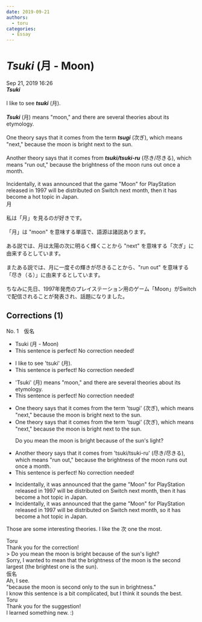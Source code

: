```yaml
---
date: 2019-09-21
authors:
  - toru
categories:
  - Essay
---
```


<h1 id="subject_show"><strong><em>Tsuki</strong></em> (月 - Moon)</h1>
<div class="date">Sep 21, 2019 16:26</div>
<div id="post"><div id="body_show_ori">
<strong><em>Tsuki</strong></em><br/><br/>I like to see <strong><em>tsuki</em></strong> (月).<br/><br/><strong><em>Tsuki</em></strong> (月) means "moon," and there are several theories about its etymology.<br/><br/>One theory says that it comes from the term <strong><em>tsugi</em></strong> (次ぎ), which means "next," because the moon is bright next to the sun.<br/><br/>Another theory says that it comes from <strong><em>tsuki/tsuki-ru</em></strong> (尽き/尽きる), which means "run out," because the brightness of the moon runs out once a month.<br/><br/>Incidentally, it was announced that the game "Moon" for PlayStation released in 1997 will be distributed on Switch next month, then it has become a hot topic in Japan.
</div></div>

<!-- more -->

<div id="post_ja"><div id="body_show_mo">
月<br/><br/>私は「月」を見るのが好きです。<br/><br/>「月」は "moon" を意味する単語で、語源は諸説あります。<br/><br/>ある説では、月は太陽の次に明るく輝くことから "next" を意味する「次ぎ」に由来するとしています。<br/><br/>またある説では、月に一度その輝きが尽きることから、"run out" を意味する「尽き（る）」に由来するとしています。<br/><br/>ちなみに先日、1997年発売のプレイステーション用のゲーム「Moon」がSwitchで配信されることが発表され、話題になりました。
</div></div>

## Corrections (1)
<div id="block"><div class="first_name"> No. 1　<span class="just_name">仮名</span></div><div id="block2">
<ul class="correction_field">
<li class="incorrect">Tsuki (月 - Moon)</li>
<li class="corrected perfect">This sentence is perfect! No correction needed!</li>
</ul>
<ul class="correction_field">
<li class="incorrect">I like to see 'tsuki' (月).</li>
<li class="corrected perfect">This sentence is perfect! No correction needed!</li>
</ul>
<ul class="correction_field">
<li class="incorrect">'Tsuki' (月) means "moon," and there are several theories about its etymology.</li>
<li class="corrected perfect">This sentence is perfect! No correction needed!</li>
</ul>
<ul class="correction_field">
<li class="incorrect">One theory says that it comes from the term 'tsugi' (次ぎ), which means "next," because the moon is bright next to the sun.</li>
<li class="corrected correct">
One theory says that it comes from the term 'tsugi' (次ぎ), which means "next," because the moon is <span class="f_gray">bright next</span> to the sun.
<p class="correction_comment">Do you mean the moon is bright because of the sun's light?</p>
</li>
</ul>
<ul class="correction_field">
<li class="incorrect">Another theory says that it comes from 'tsuki/tsuki-ru' (尽き/尽きる), which means "run out," because the brightness of the moon runs out once a month.</li>
<li class="corrected perfect">This sentence is perfect! No correction needed!</li>
</ul>
<ul class="correction_field">
<li class="incorrect">Incidentally, it was announced that the game "Moon" for PlayStation released in 1997 will be distributed on Switch next month, then it has become a hot topic in Japan.</li>
<li class="corrected correct">
Incidentally, it was announced that the game "Moon" for PlayStation released in 1997 will be distributed on Switch next month, <span class="f_blue">so</span> it has become a hot topic in Japan.
</li>
</ul>
<p class="comment_small">
 Those are some interesting theories. I like the 次 one the most.
</p>

</div><div class="name"><span class="just_name">Toru</span><br>
Thank you for the correction!<br/>&gt; Do you mean the moon is bright because of the sun's light?<br/>Sorry, I wanted to mean that the brightness of the moon is the second largest (the brightest one is the sun).
</div>
<div class="name"><span class="just_name">仮名</span><br>
Ah, I see.<br/>"because the moon is second only to the sun in brightness."<br/>I know this sentence is a bit complicated, but I think it sounds the best.
</div>
<div class="name"><span class="just_name">Toru</span><br>
Thank you for the suggestion!<br/>I learned something new. :)
</div>
</div>
